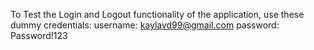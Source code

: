 To Test the Login and Logout functionality of the application, use these dummy credentials: 
username: kaylavd99@gmail.com
password: Password!123
